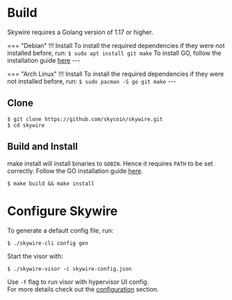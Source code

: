 # **Build**
Skywire requires a Golang version of 1.17 or higher.

=== "Debian"
    !!! Install
        To install the required dependencies if they were not installed before, run:
        ```
        $ sudo apt install git make
        ```
        To install GO, follow the installation guide [here](https://www.cloudbooklet.com/how-to-install-go-on-debian-10/) 
    ---

=== "Arch Linux"
    !!! Install 
        To install the required dependencies if they were not installed before, run:
        ```
        $ sudo pacman -S go git make
        ```
    ---

## Clone
```
$ git clone https://github.com/skycoin/skywire.git
$ cd skywire
```

## Build and Install
make install will install binaries to `GOBIN`. Hence it requires `PATH` to be set correctly.
Follow the GO installation guide [here](https://golang.org/doc/install).
```
$ make build && make install
```

# **Configure Skywire**  
To generate a default config file, run:
```
$ ./skywire-cli config gen
```
Start the visor with:
```
$ ./skywire-visor -c skywire-config.json
```
Use `-f` flag to run visor with hypervisor UI config.  
For more details check out the [configuration](../../configuration/hypervisor-mode/) section.


